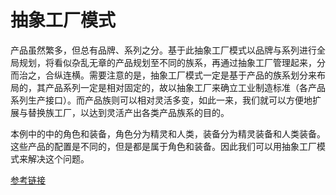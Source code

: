 # 抽象工厂模式

产品虽然繁多，但总有品牌、系列之分。基于此抽象工厂模式以品牌与系列进行全局规划，将看似杂乱无章的产品规划至不同的族系，再通过抽象工厂管理起来，分而治之，合纵连横。需要注意的是，抽象工厂模式一定是基于产品的族系划分来布局的，其产品系列一定是相对固定的，故以抽象工厂来确立工业制造标准（各产品系列生产接口）。而产品族则可以相对灵活多变，如此一来，我们就可以方便地扩展与替换族工厂，以达到灵活产出各类产品族系的目的。

本例中的中的角色和装备，角色分为精灵和人类，装备分为精灵装备和人类装备。这些产品的配置是不同的，但是都是属于角色和装备。因此我们可以用抽象工厂模式来解决这个问题。

[参考链接](https://weread.qq.com/web/reader/9b13257072562b5c9b1c8d6k45c322601945c48cce2e120)